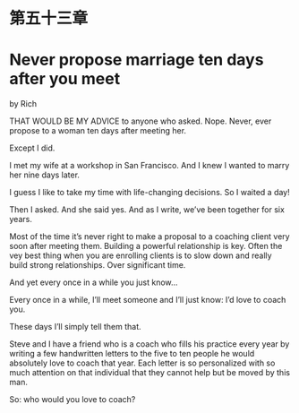 # 第五十三章

# Never propose marriage ten days after you meet

by Rich

THAT WOULD BE MY ADVICE to anyone who asked. Nope. Never, ever propose to a woman ten days after meeting her.

Except I did.

I met my wife at a workshop in San Francisco. And I knew I wanted to marry her nine days later.

I guess I like to take my time with life-changing decisions. So I waited a day!

Then I asked. And she said yes. And as I write, we’ve been together for six years.

Most of the time it’s never right to make a proposal to a coaching client very soon after meeting them. Building a powerful relationship is key. Often the vey best thing when you are enrolling clients is to slow down and really build strong relationships. Over significant time.

And yet every once in a while you just know...

Every once in a while, I’ll meet someone and I’ll just know: I’d love to coach you.

These days I’ll simply tell them that.

Steve and I have a friend who is a coach who fills his practice every year by writing a few handwritten letters to the five to ten people he would absolutely love to coach that year. Each letter is so personalized with so much attention on that individual that they cannot help but be moved by this man.

So: who would you love to coach?
